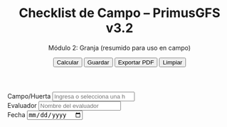 <!DOCTYPE html>
<html lang="es">
<head>
  <meta charset="UTF-8" />
  <meta name="viewport" content="width=device-width, initial-scale=1.0" />
  <title>Checklist Campo – PrimusGFS v3.2 (Módulo 2)</title>
  <script src="https://cdn.tailwindcss.com"></script>
  <script src="https://unpkg.com/lucide@latest"></script>
  <script src="https://cdn.jsdelivr.net/npm/chart.js"></script>
  <script src="https://cdnjs.cloudflare.com/ajax/libs/html2canvas/1.4.1/html2canvas.min.js"></script>
  <style>
    input[type="file"] { display:none; }
    .accordion-content { display: none; }
  </style>
</head>
<body class="bg-gray-50 min-h-screen">
<div class="max-w-6xl mx-auto p-4 sm:p-8">
  <header class="flex flex-col gap-4 sm:flex-row sm:items-center sm:justify-between mb-6">
    <div>
      <h1 class="text-2xl sm:text-3xl font-bold">Checklist de Campo – PrimusGFS v3.2</h1>
      <p class="text-gray-600">Módulo 2: Granja (resumido para uso en campo)</p>
    </div>
    <div class="flex gap-2">
      <button id="btnCalcular" class="px-4 py-2 rounded-xl bg-blue-600 text-white shadow hover:opacity-90">Calcular</button>
      <button id="btnGuardar" class="px-4 py-2 rounded-xl bg-emerald-600 text-white shadow hover:opacity-90">Guardar</button>
      <button id="btnPDF" class="px-4 py-2 rounded-xl bg-indigo-600 text-white shadow hover:opacity-90">Exportar PDF</button>
      <button id="btnLimpiar" class="px-4 py-2 rounded-xl bg-gray-200 text-gray-700 shadow hover:opacity-90">Limpiar</button>
    </div>
  </header>

  <!-- Datos generales -->
  <section class="grid grid-cols-1 sm:grid-cols-2 lg:grid-cols-3 gap-4 mb-6 bg-white p-4 rounded-2xl shadow">
    <div>
      <label class="block text-sm font-semibold">Campo/Huerta </label>
      <input list="huertas" id="campo" class="w-full mt-1 p-2 border rounded-xl" placeholder="Ingresa o selecciona una huerta" />
      <datalist id="huertas">
        <option value="La Presa"></option>
        <option value="Santa Lucía"></option>
        <option value="Benazuza 1"></option>
        <option value="Benazuza 2"></option>
        <option value="Copalita 1"></option>
        <option value="Copalita 2"></option>
        <option value="El Colorado"></option>
      </datalist>
    </div>
    <div>
      <label class="block text-sm font-semibold">Evaluador</label>
      <input id="evaluador" class="w-full mt-1 p-2 border rounded-xl" placeholder="Nombre del evaluador" />
    </div>
    <div>
      <label class="block text-sm font-semibold">Fecha</label>
      <input id="fecha" type="date" class="w-full mt-1 p-2 border rounded-xl" />
    </div>
  </section>

  <!-- Checklist y dashboard aquí (idéntico al tuyo) -->

</div>

<script>
  // Todo el JS que ya tenías: banco de preguntas, persistencia, cálculo, PDF, etc.
  // Solo asegúrate que el ID del campo de huerta es 'campo' como en este HTML.
</script>
</body>
</html>
